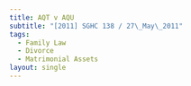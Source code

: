 ```yaml
---
title: AQT v AQU
subtitle: "[2011] SGHC 138 / 27\_May\_2011"
tags:
  - Family Law
  - Divorce
  - Matrimonial Assets
layout: single
---
```


